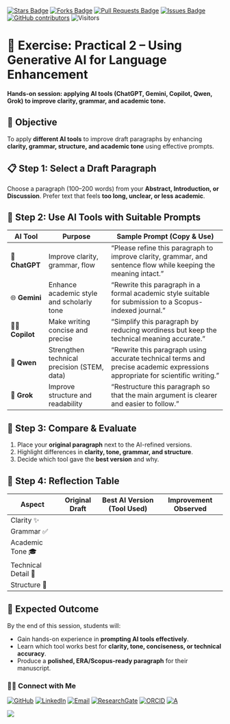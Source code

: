 <a href="https://github.com/drshahizan/short-course/stargazers"><img src="https://img.shields.io/github/stars/drshahizan/short-course" alt="Stars Badge"/></a>
<a href="https://github.com/drshahizan/short-course/network/members"><img src="https://img.shields.io/github/forks/drshahizan/short-course" alt="Forks Badge"/></a>
<a href="https://github.com/drshahizan/short-course/pulls"><img src="https://img.shields.io/github/issues-pr/drshahizan/short-course" alt="Pull Requests Badge"/></a>
<a href="https://github.com/drshahizan/short-course"><img src="https://img.shields.io/github/issues/drshahizan/short-course" alt="Issues Badge"/></a>
<a href="https://github.com/drshahizan/short-course/graphs/contributors"><img alt="GitHub contributors" src="https://img.shields.io/github/contributors/drshahizan/short-course?color=2b9348"></a>
![Visitors](https://api.visitorbadge.io/api/visitors?path=https%3A%2F%2Fgithub.com%2Fdrshahizan%2Fshort-course&labelColor=%23d9e3f0&countColor=%23697689&style=flat)

# 📝 **Exercise: Practical 2 – Using Generative AI for Language Enhancement**

**Hands-on session: applying AI tools (ChatGPT, Gemini, Copilot, Qwen, Grok) to improve clarity, grammar, and academic tone.**

## 🎯 **Objective**

To apply **different AI tools** to improve draft paragraphs by enhancing **clarity, grammar, structure, and academic tone** using effective prompts.

## 📋 **Step 1: Select a Draft Paragraph**

Choose a paragraph (100–200 words) from your **Abstract, Introduction, or Discussion**. Prefer text that feels **too long, unclear, or less academic**.

## 🤖 **Step 2: Use AI Tools with Suitable Prompts**

| **AI Tool**       | **Purpose**                                 | **Sample Prompt (Copy & Use)**                                                                                               |
| ----------------- | ------------------------------------------- | ---------------------------------------------------------------------------------------------------------------------------- |
| 💬 **ChatGPT**    | Improve clarity, grammar, flow              | “Please refine this paragraph to improve clarity, grammar, and sentence flow while keeping the meaning intact.”              |
| 🌐 **Gemini**     | Enhance academic style and scholarly tone   | “Rewrite this paragraph in a formal academic style suitable for submission to a Scopus-indexed journal.”                     |
| 👨‍💻 **Copilot** | Make writing concise and precise            | “Simplify this paragraph by reducing wordiness but keep the technical meaning accurate.”                                     |
| 🧠 **Qwen**       | Strengthen technical precision (STEM, data) | “Rewrite this paragraph using accurate technical terms and precise academic expressions appropriate for scientific writing.” |
| 🚀 **Grok**       | Improve structure and readability           | “Restructure this paragraph so that the main argument is clearer and easier to follow.”                                      |

## 📝 **Step 3: Compare & Evaluate**

1. Place your **original paragraph** next to the AI-refined versions.
2. Highlight differences in **clarity, tone, grammar, and structure**.
3. Decide which tool gave the **best version** and why.

## 🔎 **Step 4: Reflection Table**

| **Aspect**          | **Original Draft** | **Best AI Version (Tool Used)** | **Improvement Observed** |
| ------------------- | ------------------ | ------------------------------- | ------------------------ |
| Clarity ✨           |                    |                                 |                          |
| Grammar ✅           |                    |                                 |                          |
| Academic Tone 🎓    |                    |                                 |                          |
| Technical Detail 🧠 |                    |                                 |                          |
| Structure 🚀        |                    |                                 |                          |

## 🎯 **Expected Outcome**

By the end of this session, students will:

* Gain hands-on experience in **prompting AI tools effectively**.
* Learn which tool works best for **clarity, tone, conciseness, or technical accuracy**.
* Produce a **polished, ERA/Scopus-ready paragraph** for their manuscript.

### 🙌🏻 Connect with Me
<p align="left">
    <a href="https://github.com/drshahizan" target="_blank"><img alt="GitHub" src="https://img.shields.io/badge/-@drshahizan-181717?style=flat-square&logo=GitHub&logoColor=white"></a>
    <a href="https://www.linkedin.com/in/drshahizan" target="_blank"><img alt="LinkedIn" src="https://img.shields.io/badge/-drshahizan-blue?style=flat-square&logo=Linkedin&logoColor=white&link=https://www.linkedin.com/in/drshahizan/"></a>
    <a href="mailto:shahizan@utm.my" target="_blank"><img alt="Email" src="https://img.shields.io/badge/-shahizan@utm.my-c14438?style=flat-square&logo=Gmail&logoColor=white&link=mailto:shahizan@utm.my.com"></a>
    <a href="https://www.researchgate.net/profile/Mohd-Othman-28" target="_blank"><img alt="ResearchGate" src="https://img.shields.io/badge/-ResearchGate-00CCBB?style=flat-square&logo=ResearchGate&logoColor=white"></a>
    <a href="https://orcid.org/0000-0003-4261-1873" target="_blank"><img alt="ORCID" src="https://img.shields.io/badge/-ORCID-A6CE39?style=flat-square&logo=ORCID&logoColor=white"></a> 
 <a href="https://visitorbadge.io/status?path=https%3A%2F%2Fgithub.com%2Fdrshahizan" target="_blank"><img alt="A" src="https://api.visitorbadge.io/api/visitors?path=https%3A%2F%2Fgithub.com%2Fdrshahizan&labelColor=%23697689&countColor=%23555555&style=plastic"></a>
 
![](https://hit.yhype.me/github/profile?user_id=81284918)
</p>

